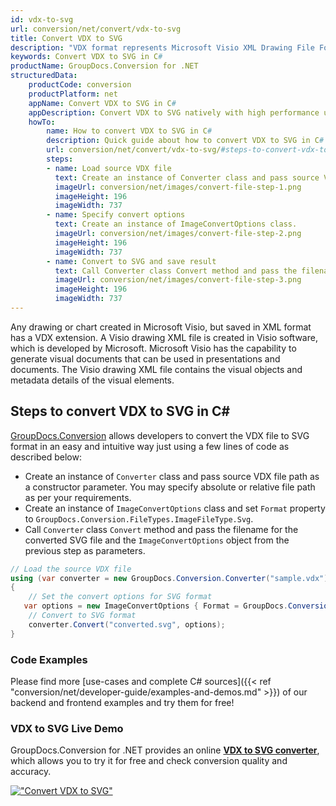 ```yaml
---
id: vdx-to-svg
url: conversion/net/convert/vdx-to-svg
title: Convert VDX to SVG
description: "VDX format represents Microsoft Visio XML Drawing File Format with .vdx extension. Learn how to convert VDX to SVG file programmatically in C# language using GroupDocs.Conversion for .NET library."
keywords: Convert VDX to SVG in C#
productName: GroupDocs.Conversion for .NET
structuredData:
    productCode: conversion
    productPlatform: net
    appName: Convert VDX to SVG in C#
    appDescription: Convert VDX to SVG natively with high performance using C# language and server side GroupDocs.Conversion for .NET APIs, without the use of any software like Microsoft or Open Office.
    howTo:
        name: How to convert VDX to SVG in C# 
        description: Quick guide about how to convert VDX to SVG in C# with high performance and accuracy.
        url: conversion/net/convert/vdx-to-svg/#steps-to-convert-vdx-to-svg-in-c
        steps:
        - name: Load source VDX file 
          text: Create an instance of Converter class and pass source VDX file path as a constructor parameter. You may specify absolute or relative file path as per your requirements. 
          imageUrl: conversion/net/images/convert-file-step-1.png
          imageHeight: 196
          imageWidth: 737
        - name: Specify convert options 
          text: Create an instance of ImageConvertOptions class.
          imageUrl: conversion/net/images/convert-file-step-2.png
          imageHeight: 196
          imageWidth: 737
        - name: Convert to SVG and save result 
          text: Call Converter class Convert method and pass the filename for the converted HTML file and the ImageConvertOptions object from the previous step as parameters.
          imageUrl: conversion/net/images/convert-file-step-3.png
          imageHeight: 196
          imageWidth: 737
---
```


Any drawing or chart created in Microsoft Visio, but saved in XML format has a VDX extension. A Visio drawing XML file is created in Visio software, which is developed by Microsoft. Microsoft Visio has the capability to generate visual documents that can be used in presentations and documents. The Visio drawing XML file contains the visual objects and metadata details of the visual elements.

## Steps to convert VDX to SVG in C#

[GroupDocs.Conversion](https://products.groupdocs.com/conversion/net) allows developers to convert the VDX file to SVG format in an easy and intuitive way just using a few lines of code as described below:

* Create an instance of `Converter` class and pass source VDX file path as a constructor parameter. You may specify absolute or relative file path as per your requirements. 
* Create an instance of `ImageConvertOptions` class and set `Format` property to `GroupDocs.Conversion.FileTypes.ImageFileType.Svg`.
* Call `Converter` class `Convert` method and pass the filename for the converted SVG file and the `ImageConvertOptions` object from the previous step as parameters.

```csharp
// Load the source VDX file
using (var converter = new GroupDocs.Conversion.Converter("sample.vdx"))
{
    // Set the convert options for SVG format
   var options = new ImageConvertOptions { Format = GroupDocs.Conversion.FileTypes.ImageFileType.Svg };
    // Convert to SVG format
    converter.Convert("converted.svg", options);
}
```

### Code Examples

Please find more [use-cases and complete C# sources]({{< ref "conversion/net/developer-guide/examples-and-demos.md" >}}) of our backend and frontend examples and try them for free!

### VDX to SVG Live Demo

GroupDocs.Conversion for .NET provides an online [**VDX to SVG converter**](https://products.groupdocs.app/conversion/vdx-to-svg), which allows you to try it for free and check conversion quality and accuracy.

[!["Convert VDX to SVG"](conversion/net/images/convert-to-svg/convert-vdx-to-svg.png)](https://products.groupdocs.app/conversion/vdx-to-svg)